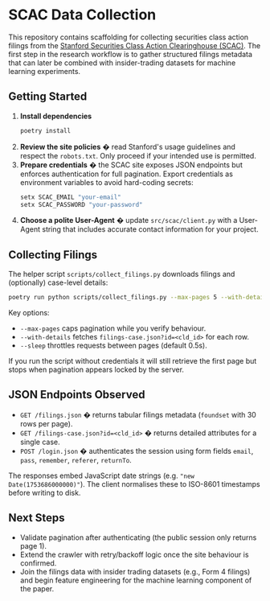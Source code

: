 # SCAC Data Collection

This repository contains scaffolding for collecting securities class action filings from the [Stanford Securities Class Action Clearinghouse (SCAC)](https://securities.stanford.edu/). The first step in the research workflow is to gather structured filings metadata that can later be combined with insider-trading datasets for machine learning experiments.

## Getting Started

1. **Install dependencies**
   ```bash
   poetry install
   ```
2. **Review the site policies** � read Stanford's usage guidelines and respect the `robots.txt`. Only proceed if your intended use is permitted.
3. **Prepare credentials** � the SCAC site exposes JSON endpoints but enforces authentication for full pagination. Export credentials as environment variables to avoid hard-coding secrets:
   ```powershell
   setx SCAC_EMAIL "your-email"
   setx SCAC_PASSWORD "your-password"
   ```
4. **Choose a polite User-Agent** � update `src/scac/client.py` with a User-Agent string that includes accurate contact information for your project.

## Collecting Filings

The helper script `scripts/collect_filings.py` downloads filings and (optionally) case-level details:

```bash
poetry run python scripts/collect_filings.py --max-pages 5 --with-details --output data/filings.jsonl
```

Key options:
- `--max-pages` caps pagination while you verify behaviour.
- `--with-details` fetches `filings-case.json?id=<cld_id>` for each row.
- `--sleep` throttles requests between pages (default 0.5s).

If you run the script without credentials it will still retrieve the first page but stops when pagination appears locked by the server.

## JSON Endpoints Observed

- `GET /filings.json` � returns tabular filings metadata (`foundset` with 30 rows per page).
- `GET /filings-case.json?id=<cld_id>` � returns detailed attributes for a single case.
- `POST /login.json` � authenticates the session using form fields `email`, `pass`, `remember`, `referer`, `returnTo`.

The responses embed JavaScript date strings (e.g. `"new Date(1753686000000)"`). The client normalises these to ISO-8601 timestamps before writing to disk.

## Next Steps

- Validate pagination after authenticating (the public session only returns page 1).
- Extend the crawler with retry/backoff logic once the site behaviour is confirmed.
- Join the filings data with insider trading datasets (e.g., Form 4 filings) and begin feature engineering for the machine learning component of the paper.
